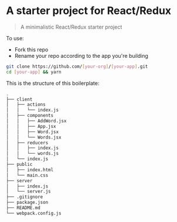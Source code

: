 # A starter project for React/Redux

> A minimalistic React/Redux starter project

To use:

* Fork this repo
* Rename your repo according to the app you're building

```sh
git clone https://github.com/[your-org]/[your-app].git
cd [your-app] && yarn
```

This is the structure of this boilerplate:

```sh
.
├── client
│   ├── actions
│   │   └── index.js
│   ├── components
│   │   ├── AddWord.jsx
│   │   ├── App.jsx
│   │   ├── Word.jsx
│   │   └── Words.jsx
│   ├── reducers
│   │   ├── index.js
│   │   └── words.js
│   └── index.js
├── public
│   ├── index.html
│   └── main.css
├── server
│   ├── index.js
│   └── server.js
├── .gitignore
├── package.json
├── README.md
└── webpack.config.js
```

